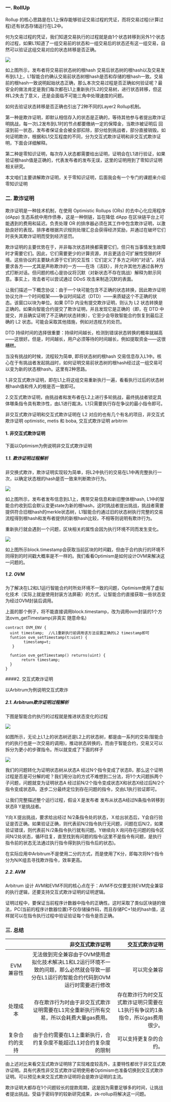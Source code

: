 ### 一. RollUp

Rollup 的核心思路是在L1上保存能够验证交易过程的凭证，而将交易过程(计算过程)还有状态存储运行在L2中。

何为交易过程的凭证，我们知道交易执行的过程就是由1个状态转移到另外1个状态的过程，如果L1知道了一组交易前的状态和一组交易后的状态还有这一组交易，自然可以验证这组交易对应的状态转移是否正确。

![](https://raw.githubusercontent.com/the-web3/layer2/79839bb1ee4b3ca0a345fca240678b111dd64efd/images/24.jpeg)

如上图所示，发布者将交易前状态树的根hash 交易后状态树的根hash以及交易发布到L1上，L1智能合约确认交易前状态树根hash是否和存储的根hash一致。交易前的根hash一致说明起始状态正确，那么本次交易过程是否正确如何验证呢？最安全的做法肯定是我们每次都在L1上重新执行L2的交易树，进行状态转移，但这样L2失去了意义，还是会面临不可能三角中处理速度的问题。

如何去验证状态转移是否正确也引出了2种不同的Layer2 Rollup机制。

第一种是欺诈证明，即默认相信存入的状态是正确的，等待其他参与者提出欺诈证明挑战，每一次L2发布到L1时的节点都要缴纳一定的保障金，当欺诈被证明后 回滚到前一状态，发布者保证金会被全部扣除，部分给到挑战者，部分直接销毁。如何证明欺诈，根据和L1交互程度的不同，分为交互式欺诈证明和非交互式欺诈证明，下面会详细解释。

第二种是零知识证明，每次存入状态都需要给出证明，证明会在L1进行验证，如果验证根hash值是正确的，代表发布者的发布无误，这里的证明用到了零知识证明相关研究。

本文咱们主要讲解欺诈证明，关于零知识证明，后面我会有一个专门的课题来介绍零知识证明

### 二.  欺诈证明

欺诈证明是一种技术机制，在使用 Optimistic Rollups (ORs) 的去中心化应用程序 (dApp) 生态系统中用作债券，这是一种侧链，旨在降低 dApp 在区块链平台上可能遇到的费用和延迟。负责处理 OR 的排序器必须在其工作中包含欺诈证明，以激励良好的表现。排序者根据共识规则处理汇总会获得经济奖励，并通过在破坏它们时丧失其欺诈证明而受到经济惩罚。

欺诈证明的主要优势在于，并非每次状态转换都需要它们，但只有当事情发生故障时才需要它们。因此，它们需要更少的计算资源，并且更适合可扩展性受限的环境。这些协议的主要缺点源于它们的交互性：它们定义了多方之间的“对话”。对话要求各方——尤其是声称欺诈的一方——在场（活跃），并允许其他方通过各种方式打断对话。但问题的核心是协议将沉默（对新状态不存在挑战）解释为默示同意。事实上，攻击者可以尝试通过 DDoS 攻击来制造沉默的表面。

让我们描述一下概念协议：由于一个块可能包含不正确的状态转换，因此欺诈证明协议允许一个时间框架——争议时间延迟（DTD）——来质疑这个不正确的状态。该窗口以块为单位。如果 DTD 内没有提交欺诈证明，则认为 L2 状态转换是正确的。如果向智能合约提交了欺诈证明，并且发现它是正确的（即，在 DTD 中提交，并且确实证明了不正确的状态转换），它至少会导致智能合约恢复到最后正确的 L2 状态。可能会采取其他措施，例如对违规方的处罚。

DTD 持续时间的选择很重要：持续时间越长，检测到错误状态转换的概率就越高——这很好。但是，时间越长，用户必须等待的时间越长，例如提取资金——这很糟糕。

当没有挑战的时候，流程较为简单, 即将状态树的根hash 交易信息存入L1中。核心在于有挑战者发起挑战时，如何证明交易前状态树的根hash经过这一组交易可以变为新的状态根hash。这里有2种思路。

1.非交互式欺诈证明，即在L1上将这组交易重新执行一遍，看看执行过后的状态树 根hash值和传入的根是否一致即可。

2.交互式欺诈证明，由挑战者和发布者在L2上进行多轮挑战，最终挑战者锁定具体哪条指令具有欺诈性，由L1进行裁决。L1只需要执行存在争议的最小指令即可。

非交互式欺诈证明和交互式欺诈证明在 L2 对应的也有几个有名的项目，非交互式欺诈证明 optimistic, metis 和 boba, 交互式欺诈证明 arbitrim

#### 1. 非交互式欺诈证明

下面以Optimism为例说明非交互式欺诈证明

##### 1.1. 欺诈证明过程解析

非交换式欺诈，欺诈证明实现较为简单，将L2中执行的交易在L1中再完整执行一次，以确定状态根的hash是否一致来判断欺诈行为。

![](https://raw.githubusercontent.com/the-web3/layer2/79839bb1ee4b3ca0a345fca240678b111dd64efd/images/25.jpeg)

如上图所示，发布者发布信息到L1上，携带交易信息和新旧整体根hash, L1中的智能合约收到后会默认变更state为新的根hash，这时挑战者提出挑战，挑战者需要提供符合旧根hash的merkle状态树，L1智能合约通过旧的状态树执行完整的交易流程得到根hash和发布者提供的新根hash比较，不相等则说明有欺诈行为。

重新执行就会遇到一个问题，区块相关的属性会因为执行环境不同而发生变化。

![](https://raw.githubusercontent.com/the-web3/layer2/79839bb1ee4b3ca0a345fca240678b111dd64efd/images/26.jpeg)

如上图所示block.timestamp会获取当前区块的时间戳，但由于合约执行的环境不同得到的时间戳大概率是不一样的。我们看看Optimism是如何设计OVM来解决这一问题的。

##### 1.2. OVM

为了解决在L2和L1运行智能合约时所处环境不一致的问题，Optimism使用了虚拟化技术（实际上就是使用封装方法屏蔽）的方式，让智能合约直接获取一些状态变为经过OVM封装后调用。

上面的那个例子，将不能直接调用block.timestamp，改为调用ovm封装的1个方法ovm_getTimestamp(非真实 随意命名)

```
contract OVM_ENV {
  uint timestamp;  //L1重新执行前调用该方法设置正确的L2 timestamp即可  
  funtion ovm_setTimestamp(t:uint) {      
        timestamp=t;     
   } 
  
  funtion ovm_getTimestamp() returns(uint) {
       return timestamp;
  }
}
```

####2. 交互式欺诈证明

以Arbitrum为例说明交互式欺诈

##### 2.1. Arbitrum欺诈证明过程解析

下图是智能合约执行的过程就是推进状态变化的过程

![](https://raw.githubusercontent.com/the-web3/layer2/79839bb1ee4b3ca0a345fca240678b111dd64efd/images/27.png)

如图所示，无论上L1上的状态树还是L2上的状态树，都是由一系列的交易(智能合约的执行也是一次交易的调用)，推动状态转换的，而由于智能合约，交易又可以拆分为更小的步骤指令。所以就变成了下面的样子

![](https://raw.githubusercontent.com/the-web3/layer2/79839bb1ee4b3ca0a345fca240678b111dd64efd/images/28.png)

我们的问题转化为证明状态树从状态A 经过N个指令变成了状态B，那么这个证明过程是否是可分解的呢？我们用分治的方式不难想到二分法，将1个大问题拆两个子问题，问题就变为证明状态A 经过前N/2个指令变成状态X和状态X经过后N/2个指令变成状态B。逐步二分最终定位到存在问题的指令，交由L1执行验证即可。

让我们完整描述整个运行过程，假设Ｘ是发布者 发布从状态A经过N条指令转移到状态B Y是挑战者。

Y向Ｘ提出挑战，要求给出经过 N/2条指令处的状态，Ｘ给出状态后，Y会自行验证是否正确。如果验证正确，则代表前N/2指令执行无问题，问题在后N/2，如果验证错误，则代表前Ｎ/2条指令执行就有问题。Y继续向Ｘ询问存在问题的指令区间N/2处状态，循环往复，直至找到有问题的指令(这里不是指令有问题，是执行指令前的状态无法通过执行指令得到执行指令后的状态)。

在实际应用中Arbitrum不是使用二分的方式，而是使用了K分，即每次将N个指令分为N/K组去寻找欺诈指令，效率更高。

##### 2.2. AVM

Arbitrum 设计 AVM和EVM不同的核心点在于：AVM不仅仅要支持EVM完全兼容的执行逻辑，还要支持交互式欺诈证明的证明逻辑。

证明过程中，要保证当前程序计数器中指令的正确性。这时采取了类似区块链的做法，PC(当前的程序计数器位置)不仅存储操作码，而且存储PC+1处的hash值，这样就可以在指令执行过程中验证验证每个指令是否正确。

### 三. 总结

|| 非交互式欺诈证明|交互式欺诈证明|
|:-------------------:|-------------------:|-------------------:|
|EVM兼容性| 无法做到完全兼容由于OVM使用虚拟化技术解决L1和L2运行环境不一致的问题，那么必然就会导致一部分在L1运行的智能合约代码到OVM运行时需要进行修改 |  可以完全兼容
|处理成本|存在欺诈行为时由于非交互式欺诈证明需要在L1完全重新执行所有交易，所以会耗费大量gas费用。| 存在欺诈行为时交互式欺诈证明只需要在L1执行有争议的1条指令，所以gas费用很少。
|复杂合约的支持| 由于合约需要在L1上重新执行，合约复杂度不能超过L1对合约复杂度的限制 | 可以支持更复杂的合约。

由上述对比来看交互式欺诈证明除了实现难度较高外，主要特性都优于非交互式欺诈证明。具有代表性非交互式欺诈证明使用者Optimism也准备切换到交互式欺诈证明。可以预见未来交互式欺诈证明将会是欺诈证明的主流。

欺诈证明大都存在1个问题较长的提款周期，这是因为需要足够多的时间，让挑战者提出挑战。受益于密码学的较新研究成果，zk-rollup将解决这一问题。
